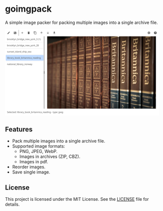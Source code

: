 # goimgpack

A simple image packer for packing multiple images into a single archive file.

![](./preview.png)

## Features

- Pack multiple images into a single archive file.
- Supported image formats:
    * PNG, JPEG, WebP.
    * Images in archives (ZIP, CBZ).
    * Images in pdf.
- Reorder images.
- Save single image.

## License

This project is licensed under the MIT License. See the [LICENSE](LICENSE) file for details.
